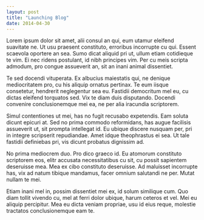 ```yaml
---
layout: post
title: "Launching Blog"
date: 2014-04-30
---
```


Lorem ipsum dolor sit amet, alii consul an qui, eum utamur eleifend suavitate ne. Ut usu praesent constituto, erroribus incorrupte cu qui. Essent scaevola oportere an sea. Sumo dicat aliquid pri ut, ullum etiam cotidieque te vim. Ei nec ridens postulant, id nibh principes vim. Per cu meis scripta admodum, pro congue assueverit an, sit an inani animal dissentiet.

Te sed docendi vituperata. Ex albucius maiestatis qui, ne denique mediocritatem pro, cu his aliquip ornatus pertinax. Te eum iisque consetetur, hendrerit neglegentur sea eu. Fastidii democritum mel eu, cu dictas eleifend torquatos sed. Vix te diam duis disputando. Docendi convenire conclusionemque mei ea, ne per alia iracundia scriptorem.

Simul contentiones ut mei, has no fugit recusabo expetendis. Eam soluta dicunt epicuri at. Sed no prima commodo reformidans, has augue facilisis assueverit ut, sit prompta intellegat id. Eu ubique discere nusquam per, pri in integre scripserit repudiandae. Amet idque theophrastus ei sea. Ut tale fastidii definiebas pri, vis dicunt probatus dignissim ad.

No prima mediocrem duo. Pro dico graeco id. Eu atomorum constituto scriptorem eos, elitr accusata necessitatibus cu sit, cu possit sapientem deseruisse mea. Mea ex cibo constituto deseruisse. Ad maluisset incorrupte has, vix ad natum tibique mandamus, facer omnium salutandi ne per. Mutat nullam te mei.

Etiam inani mel in, possim dissentiet mei ex, id solum similique cum. Quo diam tollit vivendo cu, mel at ferri dolor ubique, harum ceteros et vel. Mei eu aliquip percipitur. Mea eu dicta veniam propriae, usu id eius reque, molestie tractatos conclusionemque eam te.
